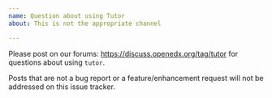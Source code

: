 ```yaml
---
name: Question about using Tutor
about: This is not the appropriate channel

---
```


Please post on our forums: https://discuss.openedx.org/tag/tutor for questions about using `tutor`.

Posts that are not a bug report or a feature/enhancement request will not be addressed on this issue tracker.
